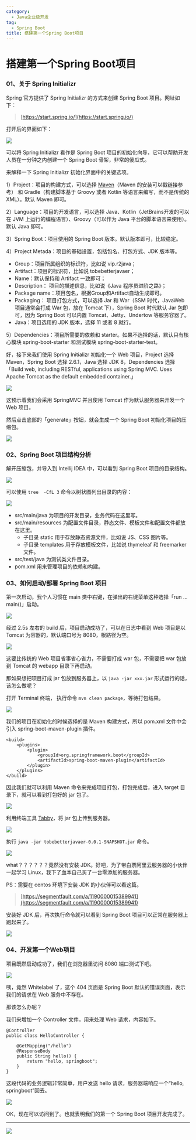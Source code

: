 ```yaml
---
category:
  - Java企业级开发
tag:
  - Spring Boot
title: 搭建第一个Spring Boot项目
---
```

# 搭建第一个Spring Boot项目

### 01、关于 Spring Initializr

Spring 官方提供了 Spring Initializr 的方式来创建 Spring Boot 项目。网址如下：

>[https://start.spring.io/](https://start.spring.io/)

打开后的界面如下：

![](http://cdn.tobebetterjavaer.com/tobebetterjavaer/images/springboot/initializr-01.png)


可以将 Spring Initializr 看作是 Spring Boot 项目的初始化向导，它可以帮助开发人员在一分钟之内创建一个 Spring Boot 骨架，非常的傻瓜式。

来解释一下 Spring Initializr 初始化界面中的关键选项。

1）Project：项目的构建方式，可以选择 [Maven](https://tobebetterjavaer.com/maven/maven.html)（Maven 的安装可以戳链接参考） 和 Gradle（构建脚本基于 Groovy 或者 Kotlin 等语言来编写，而不是传统的 XML）。默认 Maven 即可。

2）Language：项目的开发语言，可以选择 Java、Kotlin（JetBrains开发的可以在 JVM 上运行的编程语言）、Groovy（可以作为 Java 平台的脚本语言来使用）。默认 Java 即可。

3）Spring Boot：项目使用的 Spring Boot 版本。默认版本即可，比较稳定。

4）Project Metada：项目的基础设置，包括包名、打包方式、JDK 版本等。

- Group：项目所属组织的标识符，比如说 vip.r2java；
- Artifact：项目的标识符，比如说 tobebetterjavaer；
- Name：默认保持和 Artifact 一致即可；
- Description： 项目的描述信息，比如说《Java 程序员进阶之路》；
- Package name：项目包名，根据Group和Artifact自动生成即可。
- Packaging： 项目打包方式，可以选择 Jar 和 War（SSM 时代，JavaWeb 项目通常会打成 War 包，放在 Tomcat 下），Spring Boot 时代默认 Jar 包即可，因为 Spring Boot 可以内置 Tomcat、Jetty、Undertow 等服务容器了。
- Java：项目选用的 JDK 版本，选择 11 或者 8 就行。

5）Dependencies：项目所需要的依赖和 starter。如果不选择的话，默认只有核心模块 spring-boot-starter 和测试模块 spring-boot-starter-test。

好，接下来我们使用 Spring Initializr 初始化一个 Web 项目，Project 选择 Maven，Spring Boot 选择 2.6.1，Java 选择 JDK 8，Dependencies 选择「Build web, including RESTful, applications using Spring MVC. Uses Apache Tomcat as the default embedded container.」

![](http://cdn.tobebetterjavaer.com/tobebetterjavaer/images/springboot/initializr-02.png)


这预示着我们会采用 SpringMVC 并且使用 Tomcat 作为默认服务器来开发一个 Web 项目。

然后点击底部的「generate」按钮，就会生成一个 Spring Boot 初始化项目的压缩包。

![](http://cdn.tobebetterjavaer.com/tobebetterjavaer/images/springboot/initializr-03.png)


### 02、Spring Boot 项目结构分析

解开压缩包，并导入到 Intellij IDEA 中，可以看到 Spring Boot 项目的目录结构。

![](http://cdn.tobebetterjavaer.com/tobebetterjavaer/images/springboot/initializr-04.png)


可以使用 `tree  -CfL 3` 命令以树状图列出目录的内容：

![](http://cdn.tobebetterjavaer.com/tobebetterjavaer/images/springboot/initializr-05.png)


- src/main/java 为项目的开发目录，业务代码在这里写。
- src/main/resources 为配置文件目录，静态文件、模板文件和配置文件都放在这里。
  - 子目录 static 用于存放静态资源文件，比如说 JS、CSS 图片等。
  - 子目录 templates 用于存放模板文件，比如说 thymeleaf 和 freemarker 文件。
- src/test/java 为测试类文件目录。
- pom.xml 用来管理项目的依赖和构建。

### 03、如何启动/部署 Spring Boot 项目

第一次启动，我个人习惯在 main 类中右键，在弹出的右键菜单这种选择「run ... main()」启动。

![](http://cdn.tobebetterjavaer.com/tobebetterjavaer/images/springboot/initializr-06.png)


经过 2.5s 左右的 build 后，项目启动成功了，可以在日志中看到 Web 项目是以 Tomcat 为容器的，默认端口号为 8080，根路径为空。

![](http://cdn.tobebetterjavaer.com/tobebetterjavaer/images/springboot/initializr-07.png)


这要比传统的 Web 项目省事省心省力，不需要打成 war 包，不需要把 war 包放到 Tomcat 的 webapp 目录下再启动。

那如果想把项目打成 jar 包放到服务器上，以 `java -jar xxx.jar` 形式运行的话，该怎么做呢？

打开 Terminal 终端， 执行命令 `mvn clean package`，等待打包结果。


![](http://cdn.tobebetterjavaer.com/tobebetterjavaer/images/springboot/initializr-08.png)


我们的项目在初始化的时候选择的是 Maven 构建方式，所以 pom.xml 文件中会引入 spring-boot-maven-plugin 插件。

```
<build>
	<plugins>
		<plugin>
			<groupId>org.springframework.boot</groupId>
			<artifactId>spring-boot-maven-plugin</artifactId>
		</plugin>
	</plugins>
</build>
```

因此我们就可以利用 Maven 命令来完成项目打包，打包完成后，进入 target 目录下，就可以看到打包好的 jar 包了。

![](http://cdn.tobebetterjavaer.com/tobebetterjavaer/images/springboot/initializr-09.png)


利用终端工具 [Tabby](https://mp.weixin.qq.com/s/HeUAPe4LqqjfzIeWDe8KIg)，将 jar 包上传到服务器。

![](http://cdn.tobebetterjavaer.com/tobebetterjavaer/images/springboot/initializr-10.png)


执行 `java -jar tobebetterjavaer-0.0.1-SNAPSHOT.jar` 命令。

![](http://cdn.tobebetterjavaer.com/tobebetterjavaer/images/springboot/initializr-11.png)


what？？？？？？竟然没有安装 JDK。好吧，为了带白票阿里云服务器的小伙伴一起学习 Linux，我下了血本自己买了一台零添加的服务器。

PS：需要在 centos 环境下安装 JDK 的小伙伴可以看这篇。

>[https://segmentfault.com/a/1190000015389941](https://segmentfault.com/a/1190000015389941)

安装好 JDK 后，再次执行命令就可以看到 Spring Boot 项目可以正常在服务器上跑起来了。

![](http://cdn.tobebetterjavaer.com/tobebetterjavaer/images/springboot/initializr-12.png)


### 04、开发第一个Web项目

项目既然启动成功了，我们在浏览器里访问 8080 端口测试下吧。

![](http://cdn.tobebetterjavaer.com/tobebetterjavaer/images/springboot/initializr-13.png)


咦，竟然 Whitelabel 了，这个 404 页面是 Spring Boot 默认的错误页面，表示我们的请求在 Web 服务中不存在。

那该怎么办呢？

我们来增加一个 Controller 文件，用来处理 Web 请求，内容如下。

```
@Controller
public class HelloController {
    
    @GetMapping("/hello")
    @ResponseBody
    public String hello() {
        return "hello, springboot";
    }
}
```

这段代码的业务逻辑非常简单，用户发送 hello 请求，服务器端响应一个“hello, springboot”回去。

![](http://cdn.tobebetterjavaer.com/tobebetterjavaer/images/springboot/initializr-14.png)


OK，现在可以访问到了。也就表明我们的第一个 Spring Boot 项目开发完成了。


---

![](http://cdn.tobebetterjavaer.com/tobebetterjavaer/images/xingbiaogongzhonghao.png)